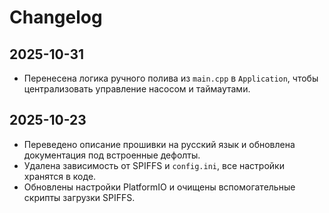 # Changelog

## 2025-10-31
- Перенесена логика ручного полива из `main.cpp` в `Application`, чтобы централизовать управление насосом и таймаутами.

## 2025-10-23
- Переведено описание прошивки на русский язык и обновлена документация под встроенные дефолты.
- Удалена зависимость от SPIFFS и `config.ini`, все настройки хранятся в коде.
- Обновлены настройки PlatformIO и очищены вспомогательные скрипты загрузки SPIFFS.
